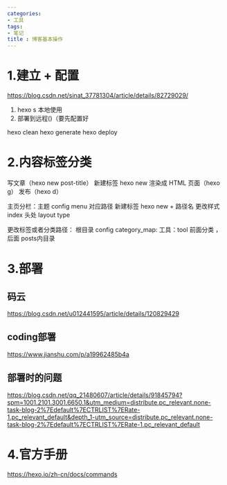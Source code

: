 ```yaml
---
categories:
- 工具
tags:
- 笔记
title : 博客基本操作
---
```



# 1.建立 + 配置
https://blog.csdn.net/sinat_37781304/article/details/82729029/
1. hexo s 本地使用
2. 部署到远程()（要先配置好

hexo clean
hexo generate
hexo deploy
# 2.内容标签分类

写文章（hexo new post-title）
新建标签 hexo new 
渲染成 HTML 页面（hexo g）
发布（hexo d）

主页分栏：主题 config menu
对应路径
新建标签 hexo new + 路径名
更改样式 index 头处 layout type

更改标签或者分类路径： 根目录 config
category_map:
工具：tool
前面分类 ，后面 posts内目录

# 3.部署

## 码云
https://blog.csdn.net/u012441595/article/details/120829429
## coding部署
https://www.jianshu.com/p/a19962485b4a
## 部署时的问题
https://blog.csdn.net/qq_21480607/article/details/91845794?spm=1001.2101.3001.6650.1&utm_medium=distribute.pc_relevant.none-task-blog-2%7Edefault%7ECTRLIST%7ERate-1.pc_relevant_default&depth_1-utm_source=distribute.pc_relevant.none-task-blog-2%7Edefault%7ECTRLIST%7ERate-1.pc_relevant_default

# 4.官方手册
https://hexo.io/zh-cn/docs/commands